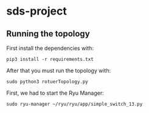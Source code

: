 # sds-project
## Running the topology
First install the dependencies with:
```
pip3 install -r requirements.txt
```
After that you must run the topology with:
```
sudo python3 rotuerTopology.py
```
First, we had to start the Ryu Manager: 
```
sudo ryu-manager ~/ryu/ryu/app/simple_switch_13.py
```
